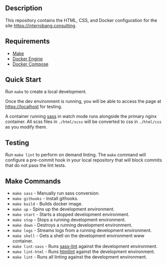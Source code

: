 ## Description

This repository contains the HTML, CSS, and Docker configuration for the site <https://interrobang.consulting>.

## Requirements

* [Make](https://www.gnu.org/software/make/)
* [Docker Engine](https://docs.docker.com/engine/installation/)
* [Docker Compose](https://docs.docker.com/compose/install/)

## Quick Start

Run `make` to create a local development.

Once the dev environment is running, you will be able to access the page at <https://localhost> for testing.

A container running [sass](https://github.com/sass/sass) in watch mode runs alongside the primary nginx container. All scss files in `./html/scss` will be converted to css in `./html/css` as you modify them.

## Testing

Run `make lint` to perform on demand linting. The `make` command will configure a pre-commit hook in your local repository that will block commits that do not pass the lint tests.

## Make Commands

* `make sass` - Manually run sass conversion.
* `make githooks` - Install githooks.
* `make build` - Builds docker image.
* `make up` - Spins up the development environment.
* `make start` - Starts a stopped development environment.
* `make stop` - Stops a running development environment.
* `make down` - Destroys a running development environment.
* `make logs` - Streams logs from a running development environment.
* `make shell` - Gets a shell on the development environment www container.
* `make lint-sass` - Runs [sass-lint](https://github.com/sasstools/sass-lint) against the development environment.
* `make lint-html` - Runs [htmllint](https://github.com/htmllint/htmllint) against the development environment.
* `make lint` - Runs all linting against the development environment.

